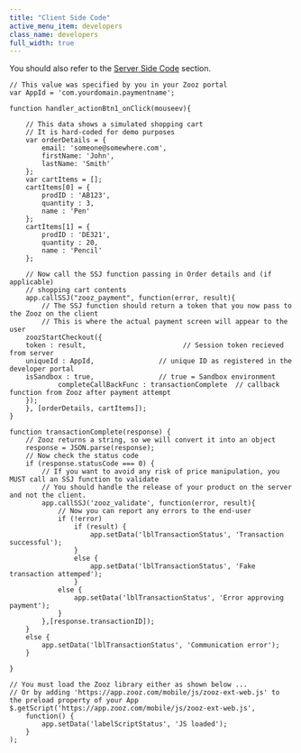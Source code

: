 ```yaml
---
title: "Client Side Code"
active_menu_item: developers
class_name: developers
full_width: true
---
```



You should also refer to the [Server Side Code](server-side-code) section.

    // This value was specified by you in your Zooz portal
    var AppId = 'com.yourdomain.paymentname';
     
    function handler_actionBtn1_onClick(mouseev){
     
        // This data shows a simulated shopping cart
        // It is hard-coded for demo purposes
        var orderDetails = {
            email: 'someone@somewhere.com',
            firstName: 'John',
            lastName: 'Smith'
        };    
        var cartItems = [];
        cartItems[0] = {
            prodID : 'AB123',
            quantity : 3,
            name : 'Pen'
        };
        cartItems[1] = {
            prodID : 'DE321',
            quantity : 20,
            name : 'Pencil'
        }; 
        
        // Now call the SSJ function passing in Order details and (if applicable) 
        // shopping cart contents
        app.callSSJ("zooz_payment", function(error, result){
            // The SSJ function should return a token that you now pass to the Zooz on the client
            // This is where the actual payment screen will appear to the user
        zoozStartCheckout({
        token : result,                        // Session token recieved from server
        uniqueId : AppId,                // unique ID as registered in the developer portal
        isSandbox : true,                // true = Sandbox environment                                                
                completeCallBackFunc : transactionComplete  // callback function from Zooz after payment attempt
        });
        }, [orderDetails, cartItems]);       
    }
     
    function transactionComplete(response) {
        // Zooz returns a string, so we will convert it into an object
        response = JSON.parse(response);
        // Now check the status code
        if (response.statusCode === 0) {
            // If you want to avoid any risk of price manipulation, you MUST call an SSJ function to validate
            // You should handle the release of your product on the server and not the client.
            app.callSSJ('zooz_validate', function(error, result){
                // Now you can report any errors to the end-user
                if (!error)
                    if (result) {
                        app.setData('lblTransactionStatus', 'Transaction successful');
                    }
                    else {
                        app.setData('lblTransactionStatus', 'Fake transaction attemped');
                    }
                else {
                    app.setData('lblTransactionStatus', 'Error approving payment');
                }
            },[response.transactionID]);
        }
        else {
            app.setData('lblTransactionStatus', 'Communication error');
        }
        
    }
     
    // You must load the Zooz library either as shown below ...
    // Or by adding 'https://app.zooz.com/mobile/js/zooz-ext-web.js' to the preload property of your App
    $.getScript('https://app.zooz.com/mobile/js/zooz-ext-web.js',
        function() {
            app.setData('labelScriptStatus', 'JS loaded');
        }
    );
   

